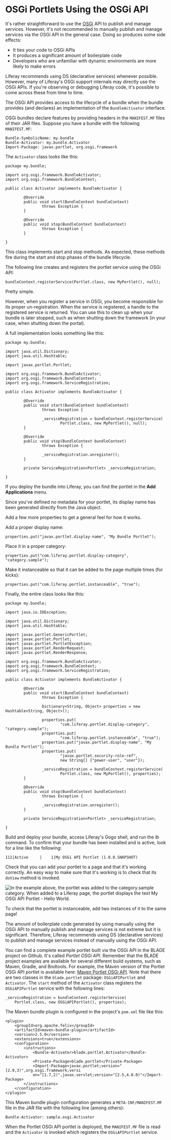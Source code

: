 # OSGi Portlets Using the OSGi API

It's rather straightforward to use the
[OSGi](http://www.osgi.org/Specifications/HomePage) API to publish and manage
services. However, it's not recommended to manually publish and manage services
via the OSGi API in the general case. Doing so produces some side effects:

- It ties your code to OSGi APIs
- It produces a significant amount of boilerplate code
- Developers who are unfamiliar with dynamic environments are more likely to
  make errors

Liferay recommends using DS (declarative services) whenever possible. However,
many of Liferay's OSGi support internals may directly use the OSGi APIs. If
you're observing or debugging Liferay code, it's possible to come across these
from time to time.

The OSGi API provides access to the lifecycle of a bundle when the bundle
provides (and declares) an implementation of the `BundleActivator` interface.

OSGi bundles declare features by providing headers in the `MANIFEST.MF` files of
their JAR files. Suppose you have a bundle with the following `MANIFEST.MF`:

    Bundle-SymbolicName: my.bundle
    Bundle-Activator: my.bundle.Activator
    Import-Package: javax.portlet, org.osgi.framework

The `Activator` class looks like this:

    package my.bundle;

    import org.osgi.framework.BundleActivator;
    import org.osgi.framework.BundleContext;

    public class Activator implements BundleActivator {

            @Override
            public void start(BundleContext bundleContext) 
                    throws Exception {
            }

            @Override
            public void stop(BundleContext bundleContext) 
                    throws Exception {
            }

    }

This class implements start and stop methods. As expected, these methods fire
during the start and stop phases of the bundle lifecycle.

The following line creates and registers the portlet service using the OSGi API:

    bundleContext.registerService(Portlet.class, new MyPortlet(), null);

Pretty simple.

However, when you register a service in OSGi, you become responsible for its
proper un-registration. When the service is registered, a handle to the
registered service is returned. You can use this to clean up when your bundle is
later stopped, such as when shutting down the framework (in your case, when
shutting down the portal). 

A full implementation looks something like this:

    package my.bundle;

    import java.util.Dictionary;
    import java.util.Hashtable;

    import javax.portlet.Portlet;

    import org.osgi.framework.BundleActivator;
    import org.osgi.framework.BundleContext;
    import org.osgi.framework.ServiceRegistration;

    public class Activator implements BundleActivator {

            @Override
            public void start(BundleContext bundleContext) 
                    throws Exception {
                    
                    _serviceRegistration = bundleContext.registerService(
                            Portlet.class, new MyPortlet(), null);
            }

            @Override
            public void stop(BundleContext bundleContext) 
                    throws Exception {
                    
                    _serviceRegistration.unregister();
            }

            private ServiceRegistration<Portlet> _serviceRegistration;

    }

If you deploy the bundle into Liferay, you can find the portlet in the **Add
Applications** menu.

Since you've defined no metadata for your portlet, its display name has been
generated directly from the Java object.

Add a few more properties to get a general feel for how it works.

Add a proper display name:

    properties.put("javax.portlet.display-name", "My Bundle Portlet");

Place it in a proper category:

    properties.put("com.liferay.portlet.display-category", "category.sample");

Make it instanceable so that it can be added to the page multiple times (for
kicks):

    properties.put("com.liferay.portlet.instanceable", "true");

Finally, the entire class looks like this:

    package my.bundle;

    import java.io.IOException;

    import java.util.Dictionary;
    import java.util.Hashtable;

    import javax.portlet.GenericPortlet;
    import javax.portlet.Portlet;
    import javax.portlet.PortletException;
    import javax.portlet.RenderRequest;
    import javax.portlet.RenderResponse;

    import org.osgi.framework.BundleActivator;
    import org.osgi.framework.BundleContext;
    import org.osgi.framework.ServiceRegistration;

    public class Activator implements BundleActivator {

            @Override
            public void start(BundleContext bundleContext) 
                    throws Exception {
                    
                    Dictionary<String, Object> properties = new Hashtable<String, Object>();

                    properties.put(
                            "com.liferay.portlet.display-category", "category.sample");
                    properties.put(
                            "com.liferay.portlet.instanceable", "true");
                    properties.put("javax.portlet.display-name", "My Bundle Portlet");
                    properties.put(
                            "javax.portlet.security-role-ref",
                            new String[] {"power-user", "user"});

                    _serviceRegistration = bundleContext.registerService(
                            Portlet.class, new MyPortlet(), properties);
            }

            @Override
            public void stop(BundleContext bundleContext) 
                    throws Exception {
                    
                    _serviceRegistration.unregister();
            }

            private ServiceRegistration<Portlet> _serviceRegistration;

    }

Build and deploy your bundle, access Liferay's Gogo shell, and run the *lb*
command. To confirm that your bundle has been installed and is active, look for
a line like the following:

    111|Active     |    1|My OSGi API Portlet (1.0.0.SNAPSHOT)

Check that you can add your portlet to a page and that it's working correctly.
An easy way to make sure that it's working is to check that its `doView` method
is invoked.

![In the example above, the portlet was added to the *category.sample* category. When added to a Liferay page, the portlet displays the text *My OSGi API Portlet - Hello World*.](../../images/my-osgi-api-portlet.png)

To check that the portlet is instanceable, add two instances of it to the same
page!

The amount of boilerplate code generated by using manually using the OSGi API to
manually publish and manage services is not extreme but it is significant.
Therefore, Liferay recommends using DS (declarative services) to publish and
manage services instead of manually using the OSGi API.

You can find a complete example portlet built via the OSGi API in the BLADE
project on Github. It's called *Portlet OSGi API*. Remember that the BLADE
project examples are available for several different build systems, such as
Maven, Gradle, and Bndtools. For example, the Maven version of the Portlet OSGi
API portlet is available here:
[Maven Portlet OSGi API](https://github.com/rotty3000/blade/tree/master/maven/blade.portlet.ds). Note that there are two classes in the `blade.portlet` package: `OSGiAPIPortlet` and `Activator`. The `start` method of the `Activator` class registers the `OSGiAPIPortlet` service with the following lines:

    _serviceRegistration = bundleContext.registerService(
        Portlet.class, new OSGiAPIPortlet(), properties);

The Maven bundle plugin is configured in the project's `pom.xml` file like this:

    <plugin>
        <groupId>org.apache.felix</groupId>
        <artifactId>maven-bundle-plugin</artifactId>
        <version>2.5.0</version>
        <extensions>true</extensions>
        <configuration>
            <instructions>
                <Bundle-Activator>blade.portlet.Activator</Bundle-Activator>
                <Private-Package>blade.portlet</Private-Package>
                <Import-Package>javax.portlet;version="[2.0,3)",org.osgi.framework;versi
                on="[1.7,2)",javax.servlet;version="[2.5,4.0.0)"</Import-Package>
            </instructions>
        </configuration>
    </plugin>

This Maven bundle plugin configuration generates a `META-INF/MANIFEST.MF` file
in the JAR file with the following line (among others):

    Bundle-Activator: sample.osgi.Activator

When the Portlet OSGi API portlet is deployed, the `MANIFEST.MF` file is read
and the `Activator` is invoked which registers the `OSGiAPIPortlet` service.
